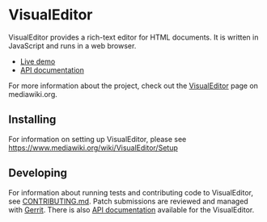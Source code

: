 # VisualEditor

VisualEditor provides a rich-text editor for HTML documents. It is written in
JavaScript and runs in a web browser.

* [Live demo][]
* [API documentation][]

For more information about the project, check out the [VisualEditor][]
page on mediawiki.org.


## Installing

For information on setting up VisualEditor, please see
https://www.mediawiki.org/wiki/VisualEditor/Setup

## Developing

For information about running tests and contributing code to VisualEditor,
see [CONTRIBUTING.md][].  Patch submissions are reviewed and managed with
[Gerrit][].  There is also [API documentation][] available for the
VisualEditor.

[Live demo]:         https://doc.wikimedia.org/VisualEditor/master/lib/ve/demos/ve/desktop-wikimediaui.html
[VisualEditor]:      https://www.mediawiki.org/wiki/VisualEditor
[CONTRIBUTING.md]:   CONTRIBUTING.md
[API documentation]: https://doc.wikimedia.org/VisualEditor/master/
[Gerrit]:            https://www.mediawiki.org/wiki/Developer_account
